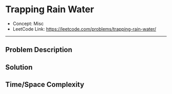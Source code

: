 # Trapping Rain Water

- Concept: Misc
- LeetCode Link: https://leetcode.com/problems/trapping-rain-water/

---

## Problem Description

## Solution

## Time/Space Complexity

